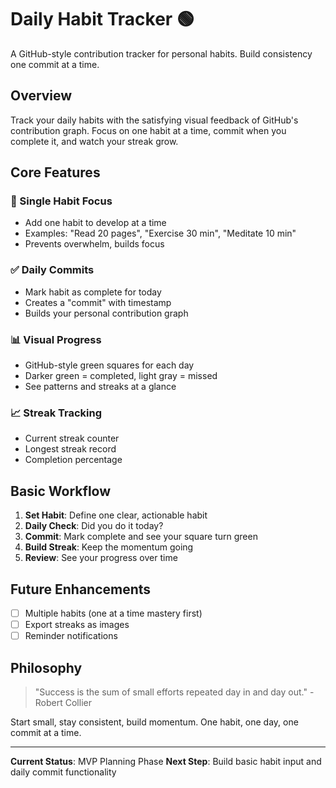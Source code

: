 # Daily Habit Tracker 🟢

A GitHub-style contribution tracker for personal habits. Build consistency one commit at a time.

## Overview

Track your daily habits with the satisfying visual feedback of GitHub's contribution graph. Focus on one habit at a time, commit when you complete it, and watch your streak grow.

## Core Features

### 🎯 Single Habit Focus
- Add one habit to develop at a time
- Examples: "Read 20 pages", "Exercise 30 min", "Meditate 10 min"
- Prevents overwhelm, builds focus

### ✅ Daily Commits
- Mark habit as complete for today
- Creates a "commit" with timestamp
- Builds your personal contribution graph

### 📊 Visual Progress
- GitHub-style green squares for each day
- Darker green = completed, light gray = missed
- See patterns and streaks at a glance

### 📈 Streak Tracking
- Current streak counter
- Longest streak record
- Completion percentage

## Basic Workflow

1. **Set Habit**: Define one clear, actionable habit
2. **Daily Check**: Did you do it today?
3. **Commit**: Mark complete and see your square turn green
4. **Build Streak**: Keep the momentum going
5. **Review**: See your progress over time

## Future Enhancements

- [ ] Multiple habits (one at a time mastery first)
- [ ] Export streaks as images
- [ ] Reminder notifications

## Philosophy

> "Success is the sum of small efforts repeated day in and day out." - Robert Collier

Start small, stay consistent, build momentum. One habit, one day, one commit at a time.

---

**Current Status**: MVP Planning Phase
**Next Step**: Build basic habit input and daily commit functionality
